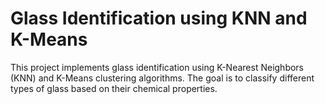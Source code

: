 # Glass Identification using KNN and K-Means

This project implements glass identification using K-Nearest Neighbors (KNN) and K-Means clustering algorithms. The goal is to classify different types of glass based on their chemical properties.
